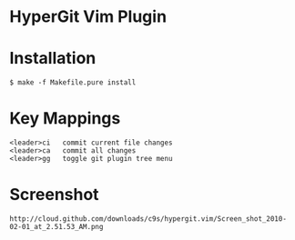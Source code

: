 
HyperGit Vim Plugin
===================


Installation
============

    $ make -f Makefile.pure install

Key Mappings
============

    <leader>ci   commit current file changes
    <leader>ca   commit all changes
    <leader>gg   toggle git plugin tree menu

Screenshot
===========

    http://cloud.github.com/downloads/c9s/hypergit.vim/Screen_shot_2010-02-01_at_2.51.53_AM.png

